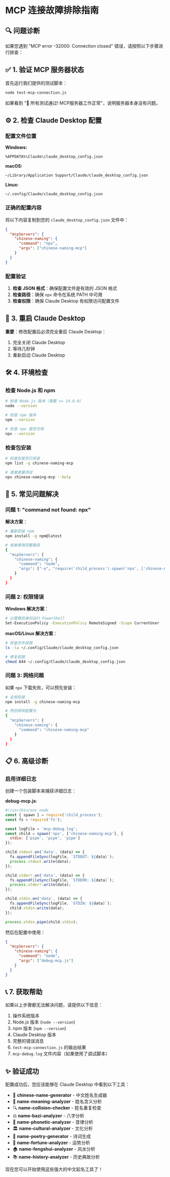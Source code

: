 # MCP 连接故障排除指南

## 🔍 问题诊断

如果您遇到 "MCP error -32000: Connection closed" 错误，请按照以下步骤进行排查：

## ✅ 1. 验证 MCP 服务器状态

首先运行我们提供的测试脚本：

```bash
node test-mcp-connection.js
```

如果看到 "🎉 所有测试通过! MCP服务器工作正常"，说明服务器本身没有问题。

## ⚙️ 2. 检查 Claude Desktop 配置

### 配置文件位置

**Windows:**
```
%APPDATA%\Claude\claude_desktop_config.json
```

**macOS:**
```
~/Library/Application Support/Claude/claude_desktop_config.json
```

**Linux:**
```
~/.config/Claude/claude_desktop_config.json
```

### 正确的配置内容

将以下内容复制到您的 `claude_desktop_config.json` 文件中：

```json
{
  "mcpServers": {
    "chinese-naming": {
      "command": "npx",
      "args": ["chinese-naming-mcp"]
    }
  }
}
```

### 配置验证

1. **检查 JSON 格式**：确保配置文件是有效的 JSON 格式
2. **检查路径**：确保 `npx` 命令在系统 PATH 中可用
3. **检查权限**：确保 Claude Desktop 有权限访问配置文件

## 🔄 3. 重启 Claude Desktop

**重要**：修改配置后必须完全重启 Claude Desktop：

1. 完全关闭 Claude Desktop
2. 等待几秒钟
3. 重新启动 Claude Desktop

## 🛠️ 4. 环境检查

### 检查 Node.js 和 npm

```bash
# 检查 Node.js 版本（需要 >= 14.0.0）
node --version

# 检查 npm 版本
npm --version

# 检查 npx 是否可用
npx --version
```

### 检查包安装

```bash
# 检查包是否已安装
npm list -g chinese-naming-mcp

# 或者直接测试
npx chinese-naming-mcp --help
```

## 🐛 5. 常见问题解决

### 问题 1: "command not found: npx"

**解决方案**：
```bash
# 重新安装 npm
npm install -g npm@latest

# 或者使用完整路径
{
  "mcpServers": {
    "chinese-naming": {
      "command": "node",
      "args": ["-e", "require('child_process').spawn('npx', ['chinese-naming-mcp'], {stdio: 'inherit'})"]
    }
  }
}
```

### 问题 2: 权限错误

**Windows 解决方案**：
```bash
# 以管理员身份运行 PowerShell
Set-ExecutionPolicy -ExecutionPolicy RemoteSigned -Scope CurrentUser
```

**macOS/Linux 解决方案**：
```bash
# 检查文件权限
ls -la ~/.config/Claude/claude_desktop_config.json

# 修复权限
chmod 644 ~/.config/Claude/claude_desktop_config.json
```

### 问题 3: 网络问题

如果 `npx` 下载失败，可以预先安装：

```bash
# 全局安装
npm install -g chinese-naming-mcp

# 然后修改配置为
{
  "mcpServers": {
    "chinese-naming": {
      "command": "chinese-naming-mcp"
    }
  }
}
```

## 📋 6. 高级诊断

### 启用详细日志

创建一个包装脚本来捕获详细日志：

**debug-mcp.js**:
```javascript
#!/usr/bin/env node
const { spawn } = require('child_process');
const fs = require('fs');

const logFile = 'mcp-debug.log';
const child = spawn('npx', ['chinese-naming-mcp'], {
  stdio: ['pipe', 'pipe', 'pipe']
});

child.stdout.on('data', (data) => {
  fs.appendFileSync(logFile, `STDOUT: ${data}`);
  process.stdout.write(data);
});

child.stderr.on('data', (data) => {
  fs.appendFileSync(logFile, `STDERR: ${data}`);
  process.stderr.write(data);
});

child.stdin.on('data', (data) => {
  fs.appendFileSync(logFile, `STDIN: ${data}`);
  child.stdin.write(data);
});

process.stdin.pipe(child.stdin);
```

然后在配置中使用：
```json
{
  "mcpServers": {
    "chinese-naming": {
      "command": "node",
      "args": ["debug-mcp.js"]
    }
  }
}
```

## 📞 7. 获取帮助

如果以上步骤都无法解决问题，请提供以下信息：

1. 操作系统版本
2. Node.js 版本 (`node --version`)
3. npm 版本 (`npm --version`)
4. Claude Desktop 版本
5. 完整的错误消息
6. `test-mcp-connection.js` 的输出结果
7. `mcp-debug.log` 文件内容（如果使用了调试脚本）

## ✨ 验证成功

配置成功后，您应该能够在 Claude Desktop 中看到以下工具：

- 🎯 **chinese-name-generator** - 中文姓名生成器
- 📖 **name-meaning-analyzer** - 姓名含义分析
- 🔍 **name-collision-checker** - 姓名重复检查
- ⚖️ **name-bazi-analyzer** - 八字分析
- 🎵 **name-phonetic-analyzer** - 音律分析
- 🏛️ **name-cultural-analyzer** - 文化分析
- 📝 **name-poetry-generator** - 诗词生成
- 🔮 **name-fortune-analyzer** - 运势分析
- 🏠 **name-fengshui-analyzer** - 风水分析
- 📚 **name-history-analyzer** - 历史典故分析

现在您可以开始使用这些强大的中文起名工具了！
